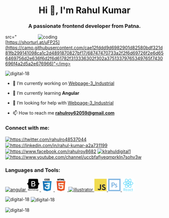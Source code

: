 <h1 align="center">Hi 👋, I'm Rahul Kumar</h1>
<h3 align="center">A passionate frontend developer from Patna.</h3>

<img align="right" alt="coding" width="400"> src="[https://shorturl.at/uFP25](https://camo.githubusercontent.com/cae12fddd9d6982901d82580bdf321d81fb299141098ca1c2d4891870827bf17/68747470733a2f2f6d69726f2e6d656469756d2e636f6d2f6d61782f313336302f302a37513379765349765f7430696f4a2d5a2e676966)"</img>

<p align="left"> <img src="https://komarev.com/ghpvc/?username=digital-18&label=Profile%20views&color=0e75b6&style=flat" alt="digital-18" /> </p>

- 🔭 I’m currently working on [Webpage-3_Industrial](https://digital-18.github.io/Webpage-3/)

- 🌱 I’m currently learning **Angular**

- 🤝 I’m looking for help with [Webpage-3_Industrial](https://digital-18.github)

- 📫 How to reach me **rahulroy62059@gmail.com**

<h3 align="left">Connect with me:</h3>
<p align="left">
<a href="https://twitter.com/https://twitter.com/rahulro48537044" target="blank"><img align="center" src="https://raw.githubusercontent.com/rahuldkjain/github-profile-readme-generator/master/src/images/icons/Social/twitter.svg" alt="https://twitter.com/rahulro48537044" height="30" width="40" /></a>
<a href="https://linkedin.com/in/https://linkedin.com/in/rahul-kumar-a2a731199" target="blank"><img align="center" src="https://raw.githubusercontent.com/rahuldkjain/github-profile-readme-generator/master/src/images/icons/Social/linked-in-alt.svg" alt="https://linkedin.com/in/rahul-kumar-a2a731199" height="30" width="40" /></a>
<a href="https://fb.com/https://www.facebook.com/rahulroy8682" target="blank"><img align="center" src="https://raw.githubusercontent.com/rahuldkjain/github-profile-readme-generator/master/src/images/icons/Social/facebook.svg" alt="https://www.facebook.com/rahulroy8682" height="30" width="40" /></a>
<a href="https://instagram.com/klrahuldigital1" target="blank"><img align="center" src="https://raw.githubusercontent.com/rahuldkjain/github-profile-readme-generator/master/src/images/icons/Social/instagram.svg" alt="klrahuldigital1" height="30" width="40" /></a>
<a href="https://www.youtube.com/c/https://www.youtube.com/channel/uccbfafjyeqmprkln7sohv3w" target="blank"><img align="center" src="https://raw.githubusercontent.com/rahuldkjain/github-profile-readme-generator/master/src/images/icons/Social/youtube.svg" alt="https://www.youtube.com/channel/uccbfafjyeqmprkln7sohv3w" height="30" width="40" /></a>
</p>

<h3 align="left">Languages and Tools:</h3>
<p align="left"> <a href="https://angular.io" target="_blank" rel="noreferrer"> <img src="https://angular.io/assets/images/logos/angular/angular.svg" alt="angular" width="40" height="40"/> </a> <a href="https://getbootstrap.com" target="_blank" rel="noreferrer"> <img src="https://raw.githubusercontent.com/devicons/devicon/master/icons/bootstrap/bootstrap-plain-wordmark.svg" alt="bootstrap" width="40" height="40"/> </a> <a href="https://www.w3schools.com/css/" target="_blank" rel="noreferrer"> <img src="https://raw.githubusercontent.com/devicons/devicon/master/icons/css3/css3-original-wordmark.svg" alt="css3" width="40" height="40"/> </a> <a href="https://www.w3.org/html/" target="_blank" rel="noreferrer"> <img src="https://raw.githubusercontent.com/devicons/devicon/master/icons/html5/html5-original-wordmark.svg" alt="html5" width="40" height="40"/> </a> <a href="https://www.adobe.com/in/products/illustrator.html" target="_blank" rel="noreferrer"> <img src="https://www.vectorlogo.zone/logos/adobe_illustrator/adobe_illustrator-icon.svg" alt="illustrator" width="40" height="40"/> </a> <a href="https://developer.mozilla.org/en-US/docs/Web/JavaScript" target="_blank" rel="noreferrer"> <img src="https://raw.githubusercontent.com/devicons/devicon/master/icons/javascript/javascript-original.svg" alt="javascript" width="40" height="40"/> </a> <a href="https://www.photoshop.com/en" target="_blank" rel="noreferrer"> <img src="https://raw.githubusercontent.com/devicons/devicon/master/icons/photoshop/photoshop-line.svg" alt="photoshop" width="40" height="40"/> </a> <a href="https://reactjs.org/" target="_blank" rel="noreferrer"> <img src="https://raw.githubusercontent.com/devicons/devicon/master/icons/react/react-original-wordmark.svg" alt="react" width="40" height="40"/> </a> </p>

<p><img align="left" src="https://github-readme-stats.vercel.app/api/top-langs?username=digital-18&show_icons=true&locale=en&layout=compact" alt="digital-18" /></p>

<p>&nbsp;<img align="center" src="https://github-readme-stats.vercel.app/api?username=digital-18&show_icons=true&locale=en" alt="digital-18" /></p>

<p><img align="center" src="https://github-readme-streak-stats.herokuapp.com/?user=digital-18&" alt="digital-18" /></p>
